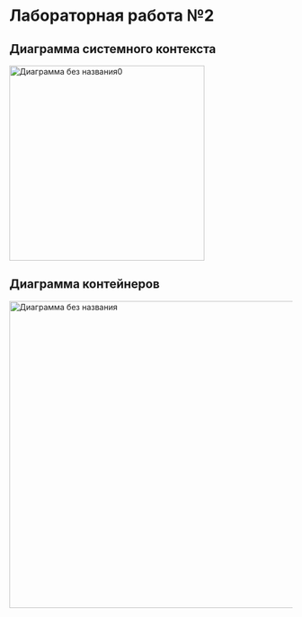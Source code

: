 # Лабораторная работа №2

## Диаграмма системного контекста
<img width="347" alt="Диаграмма без названия0" src="https://github.com/AlvaroFironze/HSE-SoftwareArchitecture/assets/85906595/c2f8d3ad-1c72-404d-a83a-5f7b6ca59a9c">

## Диаграмма контейнеров
<img width="546" alt="Диаграмма без названия" src="https://github.com/AlvaroFironze/HSE-SoftwareArchitecture/assets/85906595/2cd2ac41-b46d-412f-a67e-c375c6e740cb">
